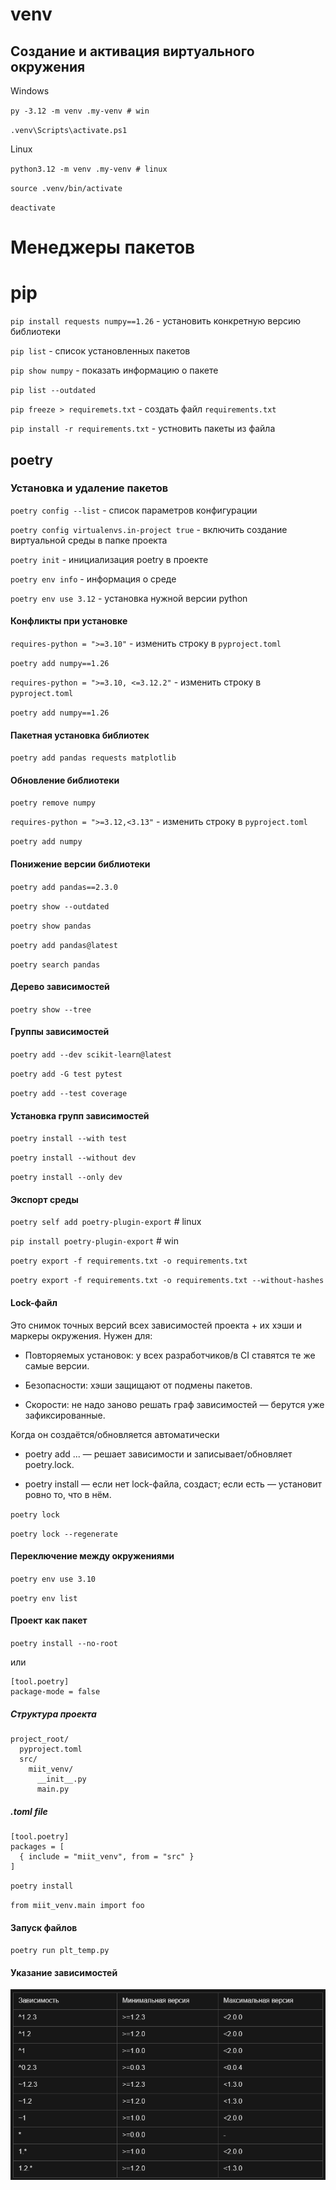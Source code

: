 # venv

## Создание и активация виртуального окружения

Windows

`py -3.12 -m venv .my-venv # win`

`.venv\Scripts\activate.ps1`

Linux

`python3.12 -m venv .my-venv # linux`

`source .venv/bin/activate`

`deactivate`

# Менеджеры пакетов

# pip

`pip install requests numpy==1.26` - установить конкретную версию библиотеки

`pip list` - список установленных пакетов

`pip show numpy` - показать информацию о пакете

`pip list --outdated`

`pip freeze > requiremets.txt` - создать файл `requirements.txt`

`pip install -r requirements.txt` - устновить пакеты из файла

## poetry

### Установка и удаление пакетов

`poetry config --list` - список параметров конфигурации

`poetry config virtualenvs.in-project true` - включить создание виртуальной среды в папке проекта

`poetry init` - инициализация poetry в проекте

`poetry env info` - информация о среде

`poetry env use 3.12` - установка нужной версии python

#### Конфликты при установке

`requires-python = ">=3.10"` - изменить строку в `pyproject.toml`

`poetry add numpy==1.26`

`requires-python = ">=3.10, <=3.12.2"` - изменить строку в `pyproject.toml`

`poetry add numpy==1.26`

#### Пакетная установка библиотек

`poetry add pandas requests matplotlib`

#### Обновление библиотеки

`poetry remove numpy`

`requires-python = ">=3.12,<3.13"` - изменить строку в `pyproject.toml`

`poetry add numpy`

#### Понижение версии библиотеки

`poetry add pandas==2.3.0`

`poetry show --outdated`

`poetry show pandas`

`poetry add pandas@latest`

`poetry search pandas`

#### Дерево зависимостей

`poetry show --tree`

#### Группы зависимостей

`poetry add --dev scikit-learn@latest`

`poetry add -G test pytest`

`poetry add --test coverage`

#### Установка групп зависимостей

`poetry install --with test`

`poetry install --without dev`

`poetry install --only dev`

#### Экспорт среды

`poetry self add poetry-plugin-export` # linux

`pip install poetry-plugin-export` # win

`poetry export -f requirements.txt -o requirements.txt`

`poetry export -f requirements.txt -o requirements.txt --without-hashes`

#### Lock-файл

Это снимок точных версий всех зависимостей проекта + их хэши и маркеры окружения.
Нужен для:

* Повторяемых установок: у всех разработчиков/в CI ставятся те же самые версии.

* Безопасности: хэши защищают от подмены пакетов.

* Скорости: не надо заново решать граф зависимостей — берутся уже зафиксированные.

Когда он создаётся/обновляется автоматически

* poetry add ... — решает зависимости и записывает/обновляет poetry.lock.

* poetry install — если нет lock-файла, создаст; если есть — установит ровно то, что в нём.

`poetry lock`

`poetry lock --regenerate`

#### Переключение между окружениями

`poetry env use 3.10`

`poetry env list`

#### Проект как пакет

`poetry install --no-root`

или

```
[tool.poetry]
package-mode = false
```

##### Структура проекта

```
project_root/
  pyproject.toml
  src/
    miit_venv/
      __init__.py
      main.py
```

##### .toml file

```
[tool.poetry]
packages = [
  { include = "miit_venv", from = "src" }
]
```
`poetry install`

`from miit_venv.main import foo`

#### Запуск файлов

`poetry run plt_temp.py`

#### Указание зависимостей

![alt text](image.png)